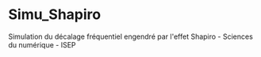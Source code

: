 # Simu_Shapiro
 Simulation du décalage fréquentiel engendré par l'effet Shapiro - Sciences du numérique - ISEP
